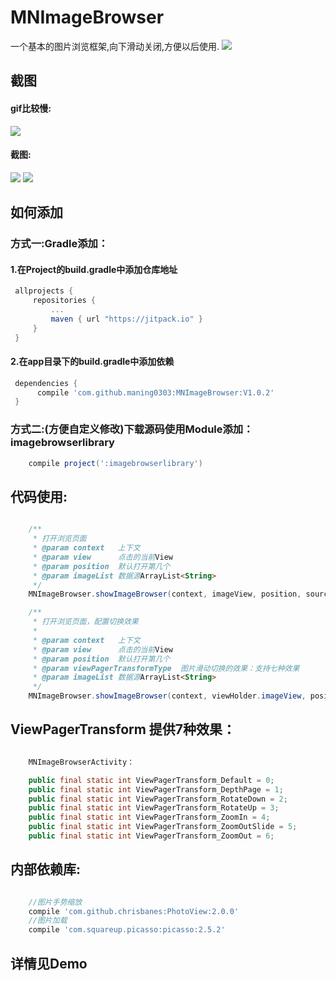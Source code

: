 # MNImageBrowser
一个基本的图片浏览框架,向下滑动关闭,方便以后使用.
[![](https://jitpack.io/v/maning0303/MNImageBrowser.svg)](https://jitpack.io/#maning0303/MNImageBrowser)

## 截图

#### gif比较慢:
![](https://github.com/maning0303/MNImageBrowser/raw/master/screenshots/mn_imagebrowser001.gif)

#### 截图:
![](https://github.com/maning0303/MNImageBrowser/raw/master/screenshots/mn_imagebrowser002.png)
![](https://github.com/maning0303/MNImageBrowser/raw/master/screenshots/mn_imagebrowser003.png)

## 如何添加

### 方式一:Gradle添加：
   #### 1.在Project的build.gradle中添加仓库地址

   ``` gradle
   	allprojects {
   		repositories {
   			...
   			maven { url "https://jitpack.io" }
   		}
   	}
   ```

   #### 2.在app目录下的build.gradle中添加依赖
   ``` gradle
   	dependencies {
   	     compile 'com.github.maning0303:MNImageBrowser:V1.0.2'
   	}
   ```

### 方式二:(方便自定义修改)下载源码使用Module添加：imagebrowserlibrary

``` gradle
	compile project(':imagebrowserlibrary')

```

## 代码使用:
``` java

    /**
     * 打开浏览页面
     * @param context   上下文
     * @param view      点击的当前View
     * @param position  默认打开第几个
     * @param imageList 数据源ArrayList<String>
     */
    MNImageBrowser.showImageBrowser(context, imageView, position, sourceImageList);

    /**
     * 打开浏览页面，配置切换效果
     *
     * @param context   上下文
     * @param view      点击的当前View
     * @param position  默认打开第几个
     * @param viewPagerTransformType  图片滑动切换的效果：支持七种效果
     * @param imageList 数据源ArrayList<String>
     */
    MNImageBrowser.showImageBrowser(context, viewHolder.imageView, position, ViewPagerTransformType, sourceImageList);

```

## ViewPagerTransform 提供7种效果：
``` java

    MNImageBrowserActivity：

    public final static int ViewPagerTransform_Default = 0;
    public final static int ViewPagerTransform_DepthPage = 1;
    public final static int ViewPagerTransform_RotateDown = 2;
    public final static int ViewPagerTransform_RotateUp = 3;
    public final static int ViewPagerTransform_ZoomIn = 4;
    public final static int ViewPagerTransform_ZoomOutSlide = 5;
    public final static int ViewPagerTransform_ZoomOut = 6;

```


## 内部依赖库:
``` gradle

    //图片手势缩放
    compile 'com.github.chrisbanes:PhotoView:2.0.0'
    //图片加载
    compile 'com.squareup.picasso:picasso:2.5.2'

```

## 详情见Demo
